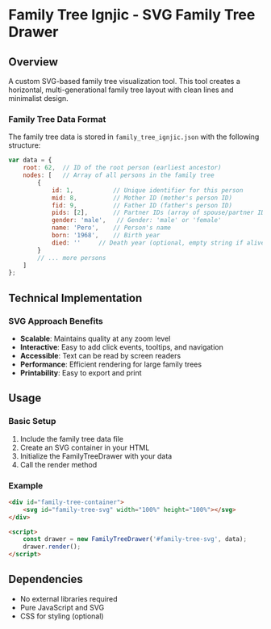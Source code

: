# Family Tree Ignjic - SVG Family Tree Drawer

## Overview
A custom SVG-based family tree visualization tool. This tool creates a horizontal, multi-generational family tree layout with clean lines and minimalist design.

### Family Tree Data Format
The family tree data is stored in `family_tree_ignjic.json` with the following structure:

```javascript
var data = {
    root: 62,  // ID of the root person (earliest ancestor)
    nodes: [   // Array of all persons in the family tree
        {
            id: 1,           // Unique identifier for this person
            mid: 8,          // Mother ID (mother's person ID)
            fid: 9,          // Father ID (father's person ID)
            pids: [2],       // Partner IDs (array of spouse/partner IDs)
            gender: 'male',   // Gender: 'male' or 'female'
            name: 'Pero',    // Person's name
            born: '1968',    // Birth year
            died: ''     // Death year (optional, empty string if alive)
        }
        // ... more persons
    ]
};
```

## Technical Implementation

### SVG Approach Benefits
- **Scalable**: Maintains quality at any zoom level
- **Interactive**: Easy to add click events, tooltips, and navigation
- **Accessible**: Text can be read by screen readers
- **Performance**: Efficient rendering for large family trees
- **Printability**: Easy to export and print

## Usage

### Basic Setup
1. Include the family tree data file
2. Create an SVG container in your HTML
3. Initialize the FamilyTreeDrawer with your data
4. Call the render method

### Example
```html
<div id="family-tree-container">
    <svg id="family-tree-svg" width="100%" height="100%"></svg>
</div>

<script>
    const drawer = new FamilyTreeDrawer('#family-tree-svg', data);
    drawer.render();
</script>
```

## Dependencies
- No external libraries required
- Pure JavaScript and SVG
- CSS for styling (optional)